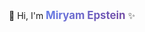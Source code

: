 <div align="center">

 👋 Hi, I'm **<span style="background: linear-gradient(135deg, #667eea 0%, #764ba2 100%); -webkit-background-clip: text; -webkit-text-fill-color: transparent; background-clip: text; font-weight: bold; font-size: 1.2em; display: inline-block;">Miryam Epstein</span>** ✨

</div>
